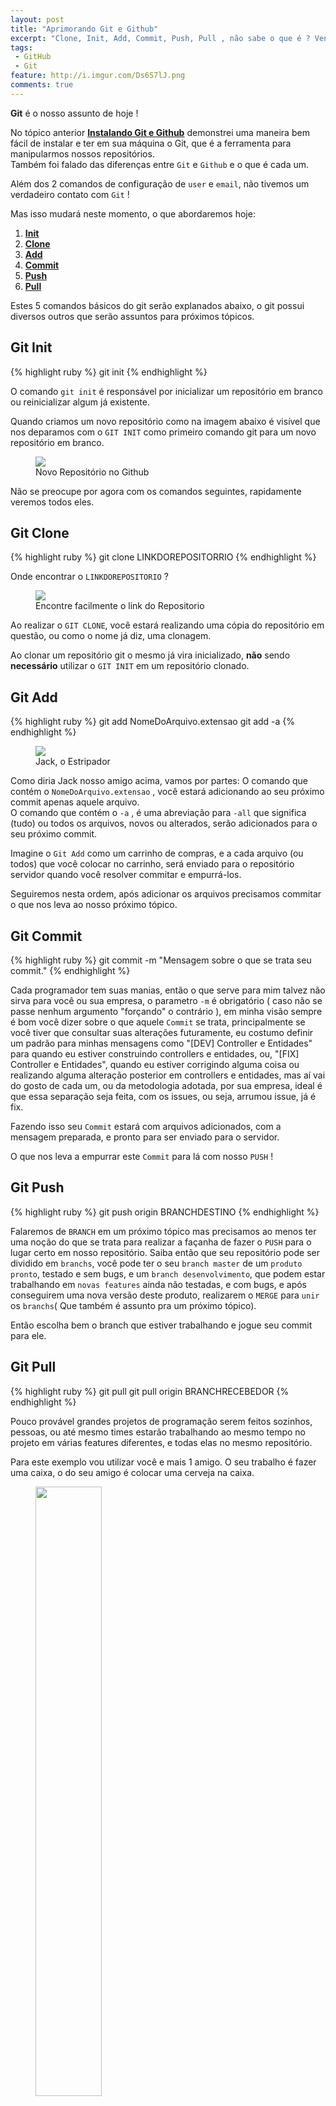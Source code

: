 ```yaml
---
layout: post
title: "Aprimorando Git e Github"
excerpt: "Clone, Init, Add, Commit, Push, Pull , não sabe o que é ? Venha aprender do Init ao Push!"
tags:
 - GitHub
 - Git
feature: http://i.imgur.com/Ds6S7lJ.png
comments: true
---
```


**Git** é o nosso assunto de hoje !

No tópico anterior **[Instalando Git e Github](http://jhoemrs.github.io/usandoGiteGithub)** demonstrei uma maneira bem fácil de instalar e ter em sua máquina o Git, que é a ferramenta para manipularmos nossos repositórios.  
Também foi falado das diferenças entre `Git` e `Github` e o que é cada um.

Além dos 2 comandos de configuração de `user` e `email`, não tivemos um verdadeiro contato com `Git` !

Mas isso mudará neste momento, o que abordaremos hoje:

1. **[Init](https://git-scm.com/docs/git-init)**
2. **[Clone](https://git-scm.com/book/pt-br/v1/Git-Essencial-Obtendo-um-Reposit%C3%B3rio-Git#Clonando-um-Reposit%C3%B3rio-Existente)**
3. **[Add](https://git-scm.com/docs/git-add)**
4. **[Commit](https://git-scm.com/docs/git-commit)**
5. **[Push](https://git-scm.com/docs/git-push)**
6. **[Pull](https://git-scm.com/docs/git-pull)**


Estes 5 comandos básicos do git serão explanados abaixo, o git possui diversos outros que serão assuntos para próximos tópicos.

Git Init
--------
{% highlight ruby %}
git init
{% endhighlight %}

O comando `git init` é responsável por inicializar um repositório em branco ou reinicializar algum já existente.

Quando criamos um novo repositório como na imagem abaixo é visível que nos deparamos com o `GIT INIT` como primeiro comando git para um novo repositório em branco.

<figure>
	<img src="{{ site.url }}/images/bancoPostagens/usandogit/repositorionovo.jpeg">
	<figcaption><a data-toggle="tooltip" title="Criando novo repositório.">Novo Repositório no Github</a></figcaption>
</figure>

Não se preocupe por agora com os comandos seguintes, rapidamente veremos todos eles.

Git Clone
---------
{% highlight ruby %}
git clone LINKDOREPOSITORRIO
{% endhighlight %}

Onde encontrar o `LINKDOREPOSITORIO` ?

<figure>
	<img src="{{ site.url }}/images/bancoPostagens/usandogit/ondeclonar.jpg">
	<figcaption><a data-toggle="tooltip" title="Link para Clonar o Repositorio.">Encontre facilmente o link do Repositorio</a></figcaption>
</figure>

Ao realizar o `GIT CLONE`, você estará realizando uma cópia do repositório em questão, ou como o nome já diz, uma clonagem.

Ao clonar um repositório git o mesmo já vira inicializado, **não** sendo **necessário** utilizar o `GIT INIT` em um repositório clonado.

Git Add
-------
{% highlight ruby %}
git add NomeDoArquivo.extensao
git add -a
{% endhighlight %}

<figure>
	<img src="{{ site.url }}/images/bancoPostagens/usandogit/jackestripador.jpg">
	<figcaption><a data-toggle="tooltip" title="Jack diz: Vamos por Partes.">Jack, o Estripador</a></figcaption>
</figure>

Como diria Jack nosso amigo acima, vamos por partes:
O comando que contém o `NomeDoArquivo.extensao` , você estará adicionando ao seu próximo commit apenas aquele arquivo.  
O comando que contém o `-a` , é uma abreviação para `-all` que significa (tudo) ou todos os arquivos, novos ou alterados, serão adicionados para o seu próximo commit.

Imagine o `Git Add` como um carrinho de compras, e a cada arquivo (ou todos) que você colocar no carrinho, será enviado para o repositório servidor quando você resolver commitar e empurrá-los.

Seguiremos nesta ordem, após adicionar os arquivos precisamos commitar o que nos leva ao nosso próximo tópico.

Git Commit
----------
{% highlight ruby %}
git commit -m "Mensagem sobre o que se trata seu commit."
{% endhighlight %}

Cada programador tem suas manias, então o que serve para mim talvez não sirva para você ou sua empresa, o parametro `-m` é obrigatório ( caso não se passe nenhum argumento "forçando" o contrário ), em minha visão sempre é bom você dizer sobre o que aquele `Commit` se trata, principalmente se você tiver que consultar suas alterações futuramente, eu costumo definir um padrão para minhas mensagens como "[DEV] Controller e Entidades" para quando eu estiver construindo controllers e entidades, ou, "[FIX] Controller e Entidades", quando eu estiver corrigindo alguma coisa ou realizando alguma alteração posterior em controllers e entidades, mas aí vai do gosto de cada um, ou da metodologia adotada, por sua empresa, ideal é que essa separação seja feita, com os issues, ou seja, arrumou issue, já é fix.

Fazendo isso seu `Commit` estará com arquivos adicionados, com a mensagem preparada, e pronto para ser enviado para o servidor.

O que nos leva a empurrar este `Commit` para lá com nosso `PUSH` !

Git Push
--------
{% highlight ruby %}
git push origin BRANCHDESTINO
{% endhighlight %}

Falaremos de `BRANCH` em um próximo tópico mas precisamos ao menos ter uma noção do que se trata para realizar a façanha de fazer o `PUSH` para o lugar certo em nosso repositório. Saiba então que seu repositório pode ser dividido em `branchs`, você pode ter o seu `branch master` de um `produto pronto`, testado e sem bugs, e um `branch desenvolvimento`, que podem estar trabalhando em `novas features` ainda não testadas, e com bugs, e após conseguirem uma nova versão deste produto, realizarem o `MERGE` para `unir` os `branchs`( Que também é assunto pra um próximo tópico).

Então escolha bem o branch que estiver trabalhando e jogue seu commit para ele.

Git Pull
--------
{% highlight ruby %}
git pull
git pull origin BRANCHRECEBEDOR
{% endhighlight %}

Pouco provável grandes projetos de programação serem feitos sozinhos, pessoas, ou até mesmo times estarão trabalhando ao mesmo tempo no projeto em várias features diferentes, e todas elas no mesmo repositório.

Para este exemplo vou utilizar você e mais 1 amigo.
O seu trabalho é fazer uma caixa, o do seu amigo é colocar uma cerveja na caixa.

<figure>
	<img height="50%" width="50%" src="{{ site.url }}/images/bancoPostagens/usandogit/caixacerveja.png">
	<figcaption><a data-toggle="tooltip" title="Uma deliciosa, caixa com cerveja">Ambos fizeram PUSH & PULL</a></figcaption>
</figure>

O repositório já está criado, você faz sua caixa, adiciona os arquivos, o commita, e faz push para o servidor.  
{% highlight ruby %}
git add caixa.box
git commit -m "[DEV] Caixa e seu compartimento."
git push origin master
{% endhighlight %}

Neste momento, seu amigo ainda não sabe que sua caixa está pronta, para receber esta caixa no código dele, ele precisa realizar um `PULL`, assim realizará toda a atualização do projeto conforme o último commit no servidor, no caso o seu.

Ao realizar o `PULL` e ver sua caixa, ele realiza seu trabalho e coloca a cerveja.
Para enviar a cerveja pro servidor seu amigo realizará :

{% highlight ruby %}
git add cervejeiro.beer
git commit -m "[DEV] Cerveja e seus beneficios."
git push origin master
{% endhighlight %}

Você não verá a cerveja automaticamente, é necessário você também realizar um `PULL` após ele ter commitado para o servidor, após realizar ambos estarão com a caixa e a cerveja em seus códigos.

*Siga [@jhoemrs](http://www.twitter.com/jhoemrs) no twitter!*

Obrigado galera e até a próxima !
